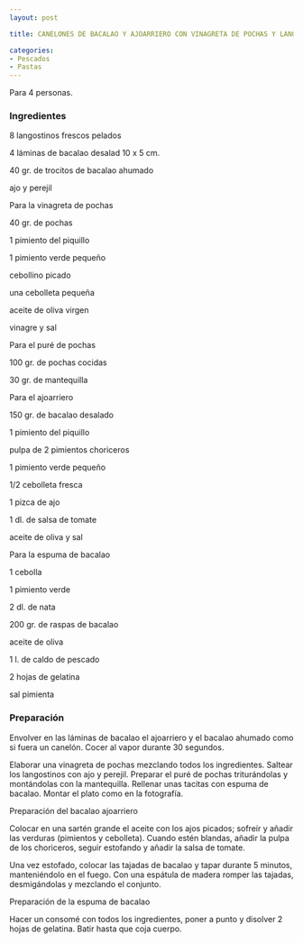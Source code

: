 ```yaml
---
layout: post

title: CANELONES DE BACALAO Y AJOARRIERO CON VINAGRETA DE POCHAS Y LANGO

categories:
- Pescados
- Pastas
---
```

Para 4 personas.

<h3>Ingredientes</h3>
8 langostinos frescos pelados

4 láminas de bacalao desalad 10 x 5 cm.

40 gr. de trocitos de bacalao ahumado

ajo y perejil

Para la vinagreta de pochas

40 gr. de pochas

1 pimiento del piquillo

1 pimiento verde pequeño

cebollino picado

una cebolleta pequeña

aceite de oliva virgen

vinagre y sal

Para el puré de pochas

100 gr. de pochas cocidas

30 gr. de mantequilla

Para el ajoarriero

150 gr. de bacalao desalado

1 pimiento del piquillo

pulpa de 2 pimientos choriceros

1 pimiento verde pequeño

1/2 cebolleta fresca

1 pizca de ajo

1 dl. de salsa de tomate

aceite de oliva y sal

Para la espuma de bacalao

1 cebolla

1 pimiento verde

2 dl. de nata

200 gr. de raspas de bacalao

aceite de oliva

1 l. de caldo de pescado

2 hojas de gelatina

sal pimienta

<h3>Preparación</h3>
Envolver en las láminas de bacalao el ajoarriero y el bacalao ahumado como si fuera un canelón. Cocer al vapor durante 30 segundos.

Elaborar una vinagreta de pochas mezclando todos los ingredientes. Saltear los langostinos con ajo y perejil. Preparar el puré de pochas triturándolas y montándolas con la mantequilla. Rellenar unas tacitas con espuma de bacalao. Montar el plato como en la fotografía.

Preparación del bacalao ajoarriero

Colocar en una sartén grande el aceite con los ajos picados; sofreír y añadir las verduras (pimientos y cebolleta). Cuando estén blandas, añadir la pulpa de los choriceros, seguir estofando y añadir la salsa de tomate.

Una vez estofado, colocar las tajadas de bacalao y tapar durante 5 minutos, manteniéndolo en el fuego. Con una espátula de madera romper las tajadas, desmigándolas y mezclando el conjunto.

Preparación de la espuma de bacalao

Hacer un consomé con todos los ingredientes, poner a punto y disolver 2 hojas de gelatina. Batir hasta que coja cuerpo.